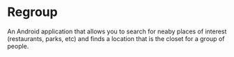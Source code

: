 # Regroup

An Android application that allows you to search for neaby places of interest (restaurants, parks, etc) and 
finds a location that is the closet for a group of people.
